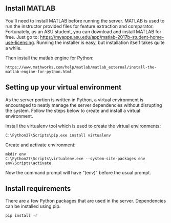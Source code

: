 Install MATLAB
--------------
You'll need to install MATLAB before running the server. MATLAB is used to
run the instructor provided files for feature extraction and comparator.
Fortunately, as an ASU student, you can download and install MATLAB for free.
Just go to: https://myapps.asu.edu/app/matlab-2017b-student-home-use-licensing.
Running the installer is easy, but installation itself takes quite a while.

Then install the matlab engine for Python:

	https://www.mathworks.com/help/matlab/matlab_external/install-the-matlab-engine-for-python.html

Setting up your virtual environment
-----------------------------------
As the server portion is written in Python, a virtual environment is encouraged
to neatly manage the server dependencies without disrupting the system. Follow
the steps below to create and install a virtual environment.

Install the virtualenv tool which is used to create the virtual environments:

	C:\Python27\Scripts\pip.exe install virtualenv

Create and activate environment:

	mkdir env
	C:\Python27\Scripts\virtualenv.exe --system-site-packages env
	env\Scripts\activate

Now the command prompt will have "(env)" before the usual prompt.

Install requirements
--------------------
There are a few Python packages that are used in the server. Dependencies can
be installed using pip.

	pip install -r 